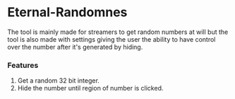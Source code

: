# Eternal-Randomnes
The tool is mainly made for streamers to get random numbers at will but the tool is also made with settings giving the user the ability to have control over the number after it's generated by hiding.

### Features
1. Get a random 32 bit integer.
2. Hide the number until region of number is clicked.
